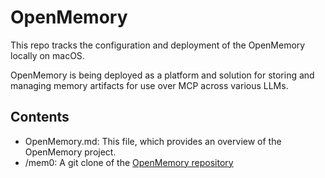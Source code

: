 # OpenMemory

This repo tracks the configuration and deployment of the OpenMemory locally on macOS.

OpenMemory is being deployed as a platform and solution for storing and managing memory artifacts for use over MCP across various LLMs.

## Contents

- OpenMemory.md: This file, which provides an overview of the OpenMemory project.
- /mem0: A git clone of the [OpenMemory repository](https://github.com/mem0ai/mem0)
